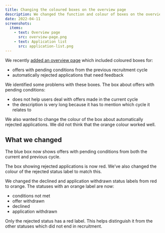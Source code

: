 ```yaml
---
title: Changing the coloured boxes on the overview page
description: We changed the function and colour of boxes on the overview page.
date: 2022-04-11
screenshots:
  items:
    - text: Overview page
      src: overview-page.png
    - text: Application list
      src: application-list.png
---
```


We recently [added an overview page](/manage-teacher-training-application/adding-an-overview-page-and-filters-to-help-users-prioritise-their-work/) which included coloured boxes for:

- offers with pending conditions from the previous recruitment cycle
- automatically rejected applications that need feedback

We identified some problems with these boxes. The box about offers with pending conditions:

- does not help users deal with offers made in the current cycle
- the description is very long because it has to mention which cycle it relates to

We also wanted to change the colour of the box about automatically rejected applications. We did not think that the orange colour worked well.

## What we changed

The blue box now shows offers with pending conditions from both the current and previous cycle.

The box showing rejected applications is now red. We’ve also changed the colour of the rejected status label to match this.

We changed the declined and application withdrawn status labels from red to orange. The statuses with an orange label are now:

- conditions not met
- offer withdrawn
- declined
- application withdrawn

Only the rejected status has a red label. This helps distinguish it from the other statuses which did not end in recruitment.
